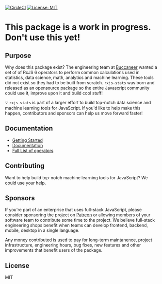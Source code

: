 [![CircleCI](https://circleci.com/gh/buccaneerai/rxjs-stats/tree/master.svg?style=shield)](https://circleci.com/gh/buccaneerai/rxjs-stats/tree/master)
[![License: MIT](https://img.shields.io/badge/License-MIT-green.svg)](https://opensource.org/licenses/MIT)

# This package is a work in progress.  Don't use this yet!

## Purpose

Why does this package exist? The engineering team at [Buccaneer](https://www.buccaneer.ai) wanted a set of of RxJS 6 operators to perform common calculations used in statistics, data science, math, analytics and machine learning. These tools did not exist so they had to be built from scratch. `rxjs-stats` was born and released as an opensource package so the entire Javascript community could use it, improve upon it and build cool stuff!

💡 `rxjs-stats` is part of a larger effort to build top-notch data science and machine learning tools for JavaScript. If you'd like to help make this happen, contributors and sponsors can help us move forward faster!

## Documentation
- [Getting Started](https://app.gitbook.com/@brianbuccaneer/s/rxjs-stats/quick-start)
- [Documentation](https://app.gitbook.com/@brianbuccaneer/s/rxjs-stats)
- [Full List of operators](https://app.gitbook.com/@brianbuccaneer/s/rxjs-stats/operators)

## Contributing
Want to help build top-notch machine learning tools for JavaScript?  We could use your help.  

## Sponsors
If you're part of an enterprise that uses full-stack JavaScript, please consider sponsoring the project on [Patreon]() or allowing members of your software team to contribute some time to the project.  We believe full-stack engineering shops benefit when teams can develop frontend, backend, mobile, desktop in a single language.

Any money contributed is used to pay for long-term maintanence, project infrastructure, engineering hours, bug fixes, new features and other improvements that benefit users of the package.

## License
MIT

